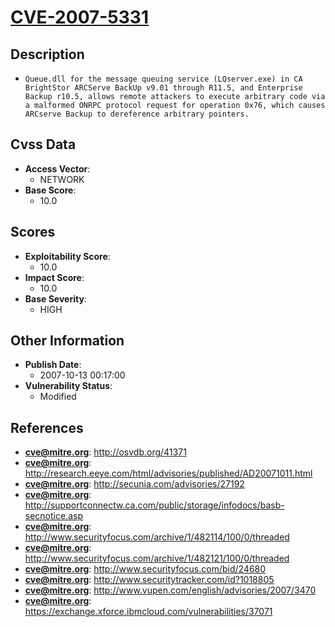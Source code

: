 
# [CVE-2007-5331](http://osvdb.org/41371)

## Description

- `Queue.dll for the message queuing service (LQserver.exe) in CA BrightStor ARCServe BackUp v9.01 through R11.5, and Enterprise Backup r10.5, allows remote attackers to execute arbitrary code via a malformed ONRPC protocol request for operation 0x76, which causes ARCserve Backup to dereference arbitrary pointers.`

## Cvss Data

- **Access Vector**:
  - NETWORK
- **Base Score**:
  - 10.0

## Scores

- **Exploitability Score**:
  - 10.0
- **Impact Score**:
  - 10.0
- **Base Severity**:
  - HIGH

## Other Information

- **Publish Date**:
  - 2007-10-13 00:17:00
- **Vulnerability Status**:
  - Modified

## References

- **cve@mitre.org**: http://osvdb.org/41371
- **cve@mitre.org**: http://research.eeye.com/html/advisories/published/AD20071011.html
- **cve@mitre.org**: http://secunia.com/advisories/27192
- **cve@mitre.org**: http://supportconnectw.ca.com/public/storage/infodocs/basb-secnotice.asp
- **cve@mitre.org**: http://www.securityfocus.com/archive/1/482114/100/0/threaded
- **cve@mitre.org**: http://www.securityfocus.com/archive/1/482121/100/0/threaded
- **cve@mitre.org**: http://www.securityfocus.com/bid/24680
- **cve@mitre.org**: http://www.securitytracker.com/id?1018805
- **cve@mitre.org**: http://www.vupen.com/english/advisories/2007/3470
- **cve@mitre.org**: https://exchange.xforce.ibmcloud.com/vulnerabilities/37071
